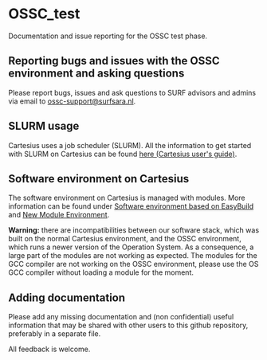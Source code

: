 # OSSC_test
Documentation and issue reporting for the OSSC test phase.


## Reporting bugs and issues with the OSSC environment and asking questions
Please report bugs, issues and ask questions to SURF advisors and admins via email to ossc-support@surfsara.nl.

## SLURM usage 
Cartesius uses a job scheduler (SLURM). All the information to get started with SLURM on Cartesius can be found [here (Cartesius user's guide)](https://userinfo.surfsara.nl/systems/cartesius/usage/batch-usage).

## Software environment on Cartesius
The software environment on Cartesius is managed with modules.
More information can be found under [Software environment based on EasyBuild](https://userinfo.surfsara.nl/documentation/new-software-environment-based-easybuild) and [New Module Environment](https://userinfo.surfsara.nl/documentation/new-module-environment-lisa-cartesius).

**Warning:** there are incompatibilities between our software stack, which was built on the normal Cartesius environment, and the OSSC environment, which runs a newer version of the Operation System. As a consequence, a large part of the modules are not working as expected. The modules for the GCC compiler are not working on the OSSC environment, please use the OS GCC compiler without loading a module for the moment. 

## Adding documentation
Please add any missing documentation and (non confidential) useful information that may be shared with other users to this github repository, preferably in a separate file.

All feedback is welcome.
